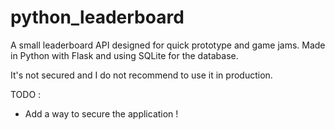 # python_leaderboard

A small leaderboard API designed for quick prototype and game jams. Made in Python with Flask and using SQLite for the database.

It's not secured and I do not recommend to use it in production.

TODO :
- Add a way to secure the application !
